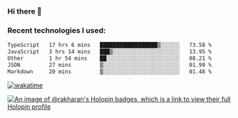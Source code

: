 ### Hi there 👋

### Recent technologies I used:
<!--START_SECTION:waka-->

```txt
TypeScript   17 hrs 6 mins   ██████████████████▒░░░░░░   73.58 %
JavaScript   3 hrs 14 mins   ███▒░░░░░░░░░░░░░░░░░░░░░   13.95 %
Other        1 hr 54 mins    ██░░░░░░░░░░░░░░░░░░░░░░░   08.21 %
JSON         27 mins         ▒░░░░░░░░░░░░░░░░░░░░░░░░   01.99 %
Markdown     20 mins         ▒░░░░░░░░░░░░░░░░░░░░░░░░   01.48 %
```

<!--END_SECTION:waka-->
[![wakatime](https://wakatime.com/badge/user/fe50d444-0cee-4d14-a0b3-b9e8509eb4d0.svg)](https://wakatime.com/@fe50d444-0cee-4d14-a0b3-b9e8509eb4d0)

[![An image of @rakharan's Holopin badges, which is a link to view their full Holopin profile](https://holopin.me/rakharan)](https://holopin.io/@rakharan)
